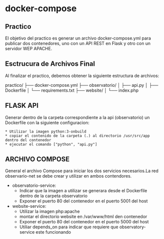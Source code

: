 docker-compose                    
================

Practico
---------

El objetivo del practico es generar un archivo docker-compose.yml para publicar
dos contenedores,  uno con un API REST en Flask y otro con un servidor WEP APACHE.

Esctrucura de Archivos Final
---------

Al finalizar el practico, debemos obtener la siguiente estructura de archivos:

practico/
├── docker-compose.yml
├── observatorio/
│   ├── api.py
│   ├── Dockerfile
│   └── requirements.txt
├── website/
│   └── index.php

FLASK API
---------

Generar dentro de la carpeta correspondiente a la api (observatorio) un Dockerfile con la siguiente configuracion:

    * Utilizar la imagen python:3-onbuild  
    * copiar el contenido de la carpeta (.) al directorio /usr/src/app dentro del contenedor
    * ejecutar el comando ["python", "api.py"]


ARCHIVO COMPOSE
---------

General el archivo Compose para iniciar los dos servicios necesarios.La red observario-net se debe crear y utilizar en ambos contendores.

  
  * observatorio-service:
       - Indicar que la imagen a utilizar se generara desde el Dockerfile dentro de la carpeta observatorio
       - Exponer el puerto 80 del contenedor en el puerto 5001 del host
  *  website-service:
       - Utilizar la imagen php:apache 
       - montar el directorio website en /var/www/html den contenedor
       - Exponer el puerto 80 del contenedor en el puerto 5000 del host
       - Utiliar depends_on para indicar que requiere que observatory-service este funcionando
